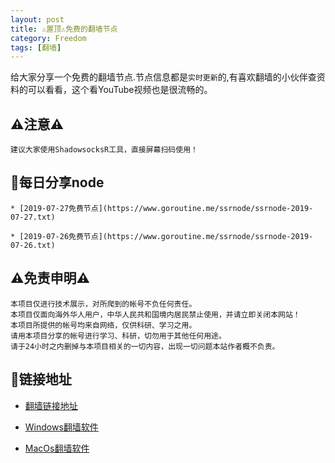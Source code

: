```yaml
---
layout: post
title: ⚠️置顶⚠️免费的翻墙节点
category: Freedom
tags: [翻墙]
---
```


给大家分享一个免费的翻墙节点.节点信息都是`实时更新`的,有喜欢翻墙的小伙伴查资料的可以看看，这个看YouTube视频也是很流畅的。

## ⚠️注意⚠️

	建议大家使用ShadowsocksR工具，直接屏幕扫码使用！

## 👀每日分享node

	* [2019-07-27免费节点](https://www.goroutine.me/ssrnode/ssrnode-2019-07-27.txt)

    * [2019-07-26免费节点](https://www.goroutine.me/ssrnode/ssrnode-2019-07-26.txt)


## ⚠️免责申明⚠️
	
	本项目仅进行技术展示，对所爬到的帐号不负任何责任。 
	本项目仅面向海外华人用户，中华人民共和国境内居民禁止使用，并请立即关闭本网站！ 
	本项目所提供的帐号均来自网络，仅供科研、学习之用。 
	请用本项目分享的帐号进行学习、科研，切勿用于其他任何用途。 
	请于24小时之内删掉与本项目相关的一切内容，出现一切问题本站作者概不负责。
	

## 🔗链接地址

* [翻墙链接地址](https://www.goroutine.me/ssr/index.html)

* [Windows翻墙软件](https://www.goroutine.me/ssr/software/ShadowsocksR-4.4.5-win.7z)

* [MacOs翻墙软件](https://www.goroutine.me/ssr/software/ShadowsocksX-NG-R8.dmg)
